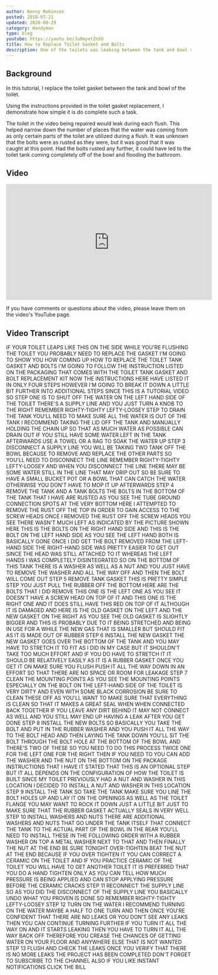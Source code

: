 ```yaml
---
author: Kenny Robinson
posted: 2018-07-21
updated: 2020-08-29
category: Handyman
type: blog
youtube: https://youtu.be/Ju0myotZnXU
title: How to Replace Toilet Gasket and Bolts
description: One of the toilets was leaking between the tank and bowl section. Thus I made a video showing how to replace the gasket between the two.
---
```


## Background

In this tutorial, I replace the toilet gasket between the tank and bowl of the toilet. 

Using the instructions provided in the toilet gasket replacement, I demonstrate how simple it is do complete such a task. 

The toilet in the video being repaired would leak during each flush. This helped narrow down 
the number of places that the water was coming from as only certain parts of the toilet are 
utilized during a flush.  It was unknown that the bolts were as rusted as they were, but it 
was good that it was caught at this point. Had the bolts rusted any further, it could have 
led to the toilet tank coming completely off of the bowl and flooding the bathroom. 

## Video

<iframe width="560" height="315" src="https://www.youtube.com/embed/Ju0myotZnXU" frameborder="0" 
allow="autoplay; encrypted-media" allowfullscreen class="youtube"></iframe>
 
If you have comments or questions about the video, please leave them on the video's YouTube page.

## Video Transcript

IF YOUR TOILET LEAPS LIKE THIS ON THE
SIDE WHILE YOU'RE FLUSHING THE TOILET
YOU PROBABLY NEED TO REPLACE THE GASKET
I'M GOING TO SHOW YOU HOW COMING UP HOW
TO REPLACE THE TOILET TANK GASKET AND
BOLTS I'M GOING TO FOLLOW THE
INSTRUCTION LISTED ON THE PACKAGING THAT
COMES WITH THE TOILET TANK GASKET AND
BOLT REPLACEMENT KIT NOW THE
INSTRUCTIONS HERE HAVE LISTED IT IN ONLY
FOUR STEPS HOWEVER I'M GOING TO BREAK IT
DOWN A LITTLE BIT FURTHER INTO
ADDITIONAL STEPS SINCE THIS IS A
TUTORIAL VIDEO SO STEP ONE IS TO SHUT
OFF THE WATER ON THE LEFT HAND SIDE OF
THE TOILET THERE'S A SUPPLY LINE AND YOU
JUST TURN A KNOB TO THE RIGHT REMEMBER
RIGHTY-TIGHTY LEFTY-LOOSEY STEP TO DRAIN
THE TANK YOU'LL NEED TO MAKE SURE ALL
THE WATER IS OUT OF THE TANK I RECOMMEND
TAKING THE LID OFF THE TANK AND MANUALLY
HOLDING THE CHAIN UP SO THAT AS MUCH
WATER AS POSSIBLE CAN DRAIN OUT IF YOU
STILL HAVE SOME WATER LEFT IN THE TANK
AFTERWARDS USE A TOWEL OR A RAG TO SOAK
THE WATER UP STEP 3
DISCONNECT A SUPPLY LINE YOU WILL BE
TAKING TWO TANK OFF THE BOWL BECAUSE TO
REMOVE AND REPLACE THE OTHER PARTS SO
YOU'LL NEED TO DISCONNECT THE LINE
REMEMBER RIGHTY-TIGHTY LEFTY-LOOSEY AND
WHEN YOU DISCONNECT THE LINE THERE MAY
BE SOME WATER STILL IN THE LINE THAT MAY
DRIP OUT SO BE SURE TO HAVE A SMALL
BUCKET POT OR A BOWL THAT CAN CATCH THE
WATER OTHERWISE YOU DON'T HAVE TO MOP IT
UP AFTERWARDS STEP 4 REMOVE THE TANK AND
A TANK BOLTS THE BOLTS IN THE BOTTOM OF
THE TANK THAT I HAVE ARE RUSTED AS YOU
SEE THE TUBE GROUND CONNECTION SPOTS AT
THE VERY BOTTOM HERE I ATTEMPTED TO
REMOVE THE RUST OFF THE TOP IN ORDER TO
GAIN ACCESS TO THE SCREW HEADS ONCE I
REMOVED THE RUST OFF THE SCREW HEADS YOU
SEE THERE WASN'T MUCH LEFT AS INDICATED
BY THE PICTURE SHOWN HERE THIS IS THE
BOLTS ON THE RIGHT HAND SIDE AND THIS IS
THE BOLT ON THE LEFT HAND SIDE AS YOU
SEE THE LEFT HAND BOTH IS BASICALLY GONE
ONCE I DID GET THE BOLT REMOVED FROM THE
LEFT-HAND SIDE THE RIGHT-HAND SIDE WAS
PRETTY EASIER TO GET OUT SINCE THE HEAD
WAS STILL ATTACHED TO IT WHEREAS THE
LEFT HANDS I WAS COMPLETELY
DISINTEGRATED
SO ON THE BOTTOM OF THIS TANK THERE IS A
WASHER AS WELL AS A NUT AND YOU JUST
HAVE TO REMOVE THE WASHER AND ALL THE
WAY OFF AND THEN THE BOLT WILL COME OUT
STEP 5
REMOVE TANK GASKET THIS IS PRETTY SIMPLE
STEP YOU JUST PULL THE RUBBER OFF THE
BOTTOM HERE ARE THE BOLTS THAT I DID
REMOVE THIS ONE IS THE LEFT ONE AS YOU
SEE IT DOESN'T HAVE A SCREW HEAD ON TOP
OF IT AND THIS ONE IS THE RIGHT ONE AND
IT DOES STILL HAVE THIS RED ON TOP OF IT
ALTHOUGH IT IS DAMAGED
AND HERE IS THE OLD GASKET ON THE LEFT
AND THE NEW GASKET ON THE RIGHT AS YOU
SEE THE OLD GASKET IS SLIGHTLY BIGGER
AND THIS IS PROBABLY DUE TO IT BEING
STRETCHED AND BEING IN USE FOR A WHILE
THE NEW GAS THAT IS SMALLER BUT SHOULD
FIT AS IT IS MADE OUT OF RUBBER STEP 6
INSTALL THE NEW GASKET THE NEW GASKET
GOES OVER THE BOTTOM OF THE TANK AND YOU
MAY HAVE TO STRETCH IT TO FIT AS I DID
IN MY CASE BUT IT SHOULDN'T TAKE TOO
MUCH EFFORT AND IF YOU DO HAVE TO
STRETCH IT IT SHOULD BE RELATIVELY
EASILY AS IT IS A RUBBER GASKET ONCE YOU
GET IT ON MAKE SURE YOU FLUSH PUSH IT
ALL THE WAY DOWN IN AN EFFORT SO THAT
THERE ARE NO SPACE OR ROOM FOR LEAKAGE
STEP 7
CLEAN THE MOUNTING POINTS AS YOU SEE THE
MOUNTING POINTS ESPECIALLY ON THE BOLT
ON THE LEFT-HAND SIDE OF THE TOILET IS
VERY DIRTY AND EVEN WITH SOME BLACK
CORROSION BE SURE TO CLEAN THESE OFF AS
YOU'LL WANT TO MAKE SURE THAT EVERYTHING
IS CLEAN SO THAT IT MAKES A GREAT SEAL
WHEN WHEN CONNECTED BACK TOGETHER IF YOU
LEAVE ANY DIRT BEHIND IT MAY NOT CONNECT
AS WELL AND YOU STILL MAY END UP HAVING
A LEAK AFTER YOU GET DONE STEP 8 INSTALL
THE NEW BOLTS SO BASICALLY YOU TAKE THE
BOLT AND PUT IN THE RUBBER WASHER AND
YOU PUSH IT ALL THE WAY TO THE BOLT HEAD
AND THEN LAYING THE TANK DOWN YOU'LL SIT
THE BOLT THROUGH THE BOLT HOLE AT THE
BOTTOM OF THE BOWL AND THERE'S TWO OF
THESE SO YOU NEED TO DO THIS PROCESS
TWICE ONE FOR THE LEFT ONE FOR THE RIGHT
THEN IF YOU NEED TO YOU CAN ADD THE
WASHER AND THE NUT ON THE BOTTOM ON THE
PACKAGE INSTRUCTIONS THAT I HAVE IT
STATED THAT THIS IS AN OPTIONAL STEP BUT
IT ALL DEPENDS ON THE CONFIGURATION OF
HOW THE TOILET IS BUILT SINCE MY TOILET
PREVIOUSLY HAD A NUT AND WASHER IN THIS
LOCATION I DECIDED TO INSTALL A NUT AND
WASHER IN THIS LOCATION STEP 9 INSTALL
THE TANK SO TAKE THE TANK MAKE SURE YOU
LINE THE BOLT HOLES UP
AND LAY IT ON THE OPENINGS AS WELL AS
THE TOILET FLANGE YOU MAY WANT TO ROCK
IT DOWN JUST A LITTLE BIT JUST TO MAKE
SURE THAT THE RUBBER GASKET ACTUALLY
SEALS IN VERY WELL STEP 10 INSTALL
WASHERS AND NUTS THERE ARE ADDITIONAL
WASHERS AND NUTS THAT GO UNDER THE TANK
ITSELF THAT CONNECT THE TANK TO THE
ACTUAL PART OF THE BOWL IN THE REAR
YOU'LL NEED TO INSTALL THESE IN THE
FOLLOWING ORDER WITH A RUBBER WASHER ON
TOP A METAL WASHER NEXT TO THAT AND THEN
FINALLY THE NUT AT THE END BE SURE
TONIGHT OVER-TIGHTEN BEAT THE NUT AT THE
END BECAUSE IF YOU OVER TIGHTEN IT YOU
CAN CORRECT A CERAMIC ON THE TOILET AND
IF YOU PRACTICE CERAMIC OF THE TOILET
YOU WILL HAVE TO GET ANOTHER TOILET IT
IS PREFERRED THAT YOU DO A HAND TIGHTEN
ONLY AS YOU CAN TELL HOW MUCH PRESSURE
IS BEING APPLIED AND CAN STOP APPLYING
PRESSURE BEFORE THE CERAMIC CRACKS STEP
11 RECONNECT THE SUPPLY LINE SO AS YOU
DID THE DISCONNECT OF THE SUPPLY LINE
YOU BASICALLY UNDO WHAT YOU PROVEN IS
DONE SO REMEMBER RIGHTY-TIGHTY
LEFTY-LOOSEY STEP 12
TURN ON THE WATER I RECOMMEND TURNING ON
THE WATER MAYBE A HALF TO ONE TURN AND
THEN ONCE YOU'RE CONFIDENT THAT THERE
ARE NO LEAKS OR YOU DON'T SEE ANY LEAKS
THEN YOU CAN CONTINUE TURNING FURTHER IF
YOU TURN IT ALL THE WAY ON AND IT STARTS
LEAKING THEN YOU HAVE TO TURN IT ALL THE
WAY BACK OFF
THEREFORE YOU CREASE THE CHANCES OF
GETTING WATER ON YOUR FLOOR AND ANYWHERE
ELSE THAT IS NOT WANTED STEP 13 FLUSH
AND CHECK THE LEAKS ONCE YOU VERIFY THAT
THERE IS NO MORE LEAKS THE PROJECT HAS
BEEN COMPLETED
DON'T FORGET TO SUBSCRIBE TO THE CHANNEL
ALSO IF YOU LIKE INSTANT NOTIFICATIONS
CLICK THE BILL
